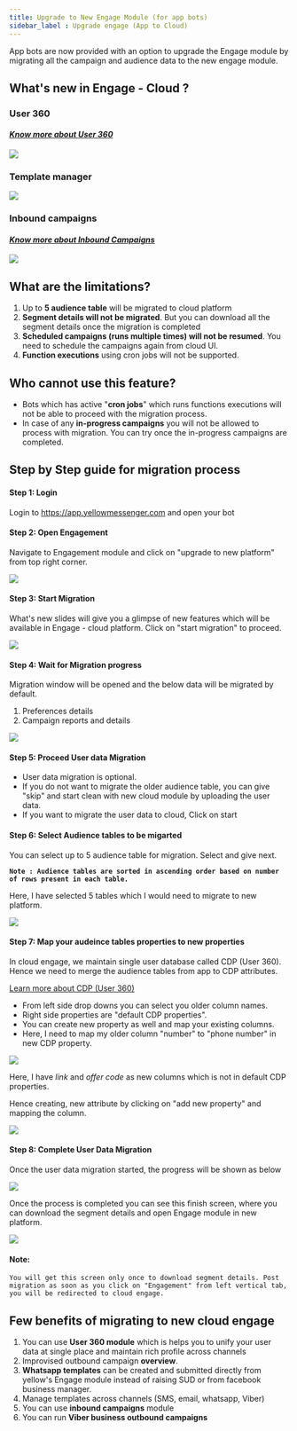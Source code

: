 ```yaml
---
title: Upgrade to New Engage Module (for app bots)
sidebar_label : Upgrade engage (App to Cloud)
---
```


App bots are now provided with an option to upgrade the Engage module by migrating all the campaign and audience data to the new engage module. 

## What's new in Engage - Cloud ?
### User 360 
#### *[Know more about User 360](https://docs.yellow.ai/docs/platform_concepts/engagement/cdp/overview)*
![](https://i.imgur.com/dFehW6I.png)

### Template manager
![](https://i.imgur.com/cEjUFmq.png)

### Inbound campaigns 
#### *[Know more about Inbound Campaigns](https://docs.yellow.ai/docs/platform_concepts/engagement/inbound/gettingStarted/launchingYourFirstInboundCampaign/)*
![](https://i.imgur.com/MexHCVf.png)



## What are the limitations?
1. Up to **5 audience table** will be migrated to cloud platform
1. **Segment details will not be migrated**. But you can download all the segment details once the migration is completed
1. **Scheduled campaigns (runs multiple times) will not be resumed**. You need to schedule the campaigns again from cloud UI.
1. **Function executions** using cron jobs will not be supported.


## Who cannot use this feature?
* Bots which has active "**cron jobs**" which runs functions executions will not be able to proceed with the migration process.
* In case of any **in-progress campaigns** you will not be allowed to process with migration. You can try once the in-progress campaigns are completed.


## Step by Step guide for migration process
#### Step 1: Login
Login to https://app.yellowmessenger.com and open your bot
#### Step 2: Open Engagement
Navigate to Engagement module and click on "upgrade to new platform" from top right corner.

![](https://i.imgur.com/iK8DUAJ.png)

#### Step 3: Start Migration
What's new slides will give you a glimpse of new features which will be available in Engage - cloud platform. Click on "start migration" to proceed.

![](https://i.imgur.com/nLhja7z.png)

#### Step 4: Wait for Migration progress
Migration window will be opened and the below data will be migrated by default.
1. Preferences details
3. Campaign reports and details

![](https://i.imgur.com/9nmccU3.png)

#### Step 5: Proceed User data Migration
* User data migration is optional.
* If you do not want to migrate the older audience table, you can give "skip" and start clean with new cloud  module by uploading the user data.
* If you want to migrate the user data to cloud, Click on start
#### Step 6: Select Audience tables to be migarted
You can select up to 5 audience table for migration.  Select and give next.

**`Note : Audience tables are sorted in ascending order based on number of rows present in each table.`**

Here, I have selected 5 tables which I would need to migrate to new platform.

![](https://i.imgur.com/RkzfnPx.png)


#### Step 7: Map your audeince tables properties to new properties
In cloud engage, we maintain single user database called CDP (User 360). Hence we need to merge the audience tables from app to CDP attributes.

[Learn more about CDP (User 360)](https://docs.yellow.ai/docs/platform_concepts/engagement/cdp/overview)

* From left side drop downs you can select you older column names.
* Right side properties are "default CDP properties".
* You can create new property as well and map your existing columns.
* Here, I need to map my older column "number" to "phone number" in new CDP property.

![](https://i.imgur.com/YGzyRzs.png)

Here, I have *link* and *offer code* as new columns which is not in default CDP properties.

Hence creating, new attribute by clicking on "add new property" and mapping the column.

![](https://i.imgur.com/C0bMC3u.gif)

#### Step 8: Complete User Data Migration 
Once the user data migration started, the progress will be shown as below

![](https://i.imgur.com/q7qXLT8.png)


Once the process is completed you can see this finish screen, where you can download the segment details and open Engage module in new platform.

![](https://i.imgur.com/9Z9i5I5.png)


#### Note: 
`You will get this screen only once to download segment details. Post migration as soon as you click on "Engagement" from left vertical tab, you will be redirected to cloud engage.`


## Few benefits of migrating to new cloud engage

1. You can use **User 360 module** which is helps you to unify your user data at single place and maintain rich profile across channels
1. Improvised outbound campaign **overview**.
1. **Whatsapp templates** can be created and submitted directly from yellow's Engage module instead of raising SUD or from facebook business manager.
1. Manage templates across channels (SMS, email, whatsapp, Viber)
1. You can use **inbound campaigns** module
1. You can run **Viber business outbound campaigns**